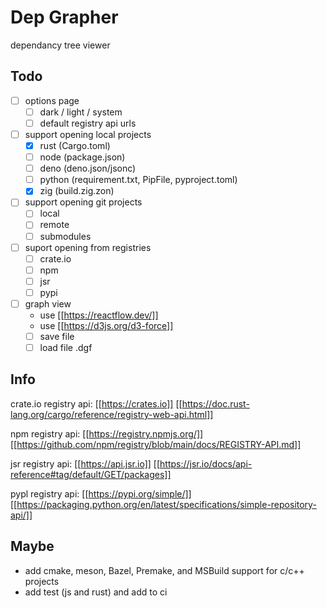 # Dep Grapher

dependancy tree viewer

## Todo

- [ ] options page
  - [ ] dark / light / system
  - [ ] default registry api urls
- [ ] support opening local projects
  - [x] rust (Cargo.toml)
  - [ ] node (package.json)
  - [ ] deno (deno.json/jsonc)
  - [ ] python (requirement.txt, PipFile, pyproject.toml)
  - [x] zig (build.zig.zon)
- [ ] support opening git projects
  - [ ] local
  - [ ] remote
  - [ ] submodules
- [ ] suport opening from registries
  - [ ] crate.io
  - [ ] npm
  - [ ] jsr
  - [ ] pypi
- [ ] graph view
  - use [[https://reactflow.dev/]]
  - use [[https://d3js.org/d3-force]]
  - [ ] save file
  - [ ] load file .dgf

## Info

crate.io registry api: [[https://crates.io]] [[https://doc.rust-lang.org/cargo/reference/registry-web-api.html]]

npm registry api: [[https://registry.npmjs.org/]] [[https://github.com/npm/registry/blob/main/docs/REGISTRY-API.md]]

jsr registry api: [[https://api.jsr.io]] [[https://jsr.io/docs/api-reference#tag/default/GET/packages]]

pypl registry api: [[https://pypi.org/simple/]] [[https://packaging.python.org/en/latest/specifications/simple-repository-api/]]

## Maybe

- add cmake, meson, Bazel, Premake, and MSBuild support for c/c++ projects
- add test (js and rust) and add to ci
